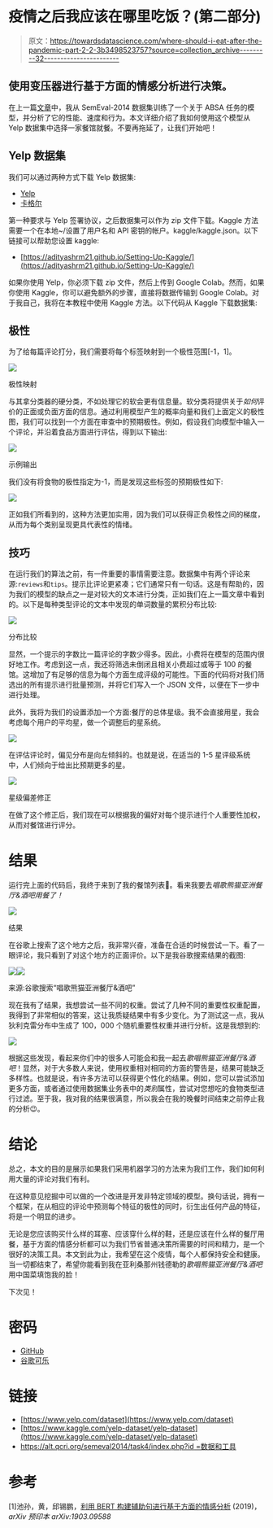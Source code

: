 # 疫情之后我应该在哪里吃饭？(第二部分)

> 原文：<https://towardsdatascience.com/where-should-i-eat-after-the-pandemic-part-2-2-3b3498523757?source=collection_archive---------32----------------------->

## 使用变压器进行基于方面的情感分析进行决策。

在上一篇[文章](/where-should-i-eat-after-the-pandemic-895731933841)中，我从 SemEval-2014 数据集训练了一个关于 ABSA 任务的模型，并分析了它的性能、速度和行为。本文详细介绍了我如何使用这个模型从 Yelp 数据集中选择一家餐馆就餐。不要再拖延了，让我们开始吧！

## Yelp 数据集

我们可以通过两种方式下载 Yelp 数据集:

*   [Yelp](https://www.yelp.com/dataset)
*   [卡格尔](https://www.kaggle.com/yelp-dataset/yelp-dataset)

第一种要求与 Yelp 签署协议，之后数据集可以作为 zip 文件下载。Kaggle 方法需要一个在本地~/设置了用户名和 API 密钥的帐户。kaggle/kaggle.json。以下链接可以帮助您设置 kaggle:

*   [https://adityashrm21.github.io/Setting-Up-Kaggle/](https://adityashrm21.github.io/Setting-Up-Kaggle/)

如果你使用 Yelp，你必须下载 zip 文件，然后上传到 Google Colab。然而，如果你使用 Kaggle，你可以避免额外的步骤，直接将数据传输到 Google Colab。对于我自己，我将在本教程中使用 Kaggle 方法。以下代码从 Kaggle 下载数据集:

## 极性

为了给每篇评论打分，我们需要将每个标签映射到一个极性范围[-1，1]。

![](img/48bc2449036fc796c96addfba22cb712.png)

极性映射

与其拿分类器的硬分类，不如处理它的软会更有信息量。软分类将提供关于*如何*评价的正面或负面方面的信息。通过利用模型产生的概率向量和我们上面定义的极性图，我们可以找到一个方面在审查中的预期极性。例如，假设我们向模型中输入一个评论，并沿着食品方面进行评估，得到以下输出:

![](img/c00bdc48ced51c3c3da429632098fe7d.png)

示例输出

我们没有将食物的极性指定为-1，而是发现这些标签的预期极性如下:

![](img/77582e39b9ff94446c7965fca0d119e4.png)

正如我们所看到的，这种方法更加实用，因为我们可以获得正负极性之间的梯度，从而为每个类别呈现更具代表性的情绪。

## 技巧

在运行我们的算法之前，有一件重要的事情需要注意。数据集中有两个评论来源:`reviews`和`tips`。提示比评论更紧凑；它们通常只有一句话。这是有帮助的，因为我们的模型的缺点之一是对较大的文本进行分类，正如我们在上一篇文章中看到的。以下是每种类型评论的文本中发现的单词数量的累积分布比较:

![](img/1b8a6b9adf57672d742adcd3f365dfbc.png)

分布比较

显然，一个提示的字数比一篇评论的字数少得多。因此，小费将在模型的范围内很好地工作。考虑到这一点，我还将筛选未倒闭且相关小费超过或等于 100 的餐馆。这增加了有足够的信息为每个方面生成评级的可能性。下面的代码将对我们筛选出的所有提示进行批量预测，并将它们写入一个 JSON 文件，以便在下一步中进行处理。

此外，我将为我们的设置添加一个方面:餐厅的总体星级。我不会直接用星，我会考虑每个用户的平均星，做一个调整后的星系统。

![](img/af506b7f2d0ce5f08b4c5445255d3fb5.png)

在评估评论时，偏见分布是向左倾斜的。也就是说，在适当的 1-5 星评级系统中，人们倾向于给出比预期更多的星。

![](img/2859089aa289a677d99cc659455bb8dd.png)

星级偏差修正

在做了这个修正后，我们现在可以根据我的偏好对每个提示进行个人重要性加权，从而对餐馆进行评分。

# 结果

运行完上面的代码后，我终于来到了我的餐馆列表🎉。看来我要去*唱歌熊猫亚洲餐厅&酒吧用餐了！*

![](img/bdbb72b9a7468d2154c34931632c297c.png)

结果

在谷歌上搜索了这个地方之后，我非常兴奋，准备在合适的时候尝试一下。看了一眼评论，我只看到了对这个地方的正面评价。以下是我谷歌搜索结果的截图:

![](img/b40db81d631dd562252124653326da63.png)![](img/7f7ed2782d53af6d0699569398f940dc.png)

来源:谷歌搜索“唱歌熊猫亚洲餐厅&酒吧”

现在我有了结果，我想尝试一些不同的权重。尝试了几种不同的重要性权重配置，我得到了非常相似的答案，这让我质疑结果中有多少变化。为了测试这一点，我从狄利克雷分布中生成了 100，000 个随机重要性权重并进行分析。这是我想到的:

![](img/0e0c16f251185b74aabf4625a7a79b7a.png)

根据这些发现，看起来你们中的很多人可能会和我一起去*歌唱熊猫亚洲餐厅&酒吧*！显然，对于大多数人来说，使用权重相对相同的方面的警告是，结果可能缺乏多样性。也就是说，有许多方法可以获得更个性化的结果。例如，您可以尝试添加更多方面，或者通过使用数据集业务表中的*类别*属性，尝试对您想吃的食物类型进行过滤。至于我，我对我的结果很满意，所以我会在我的晚餐时间结束之前停止我的分析😉。

# 结论

总之，本文的目的是展示如果我们采用机器学习的方法来为我们工作，我们如何利用大量的评论对我们有利。

在这种意见挖掘中可以做的一个改进是开发非特定领域的模型。换句话说，拥有一个框架，在从相应的评论中预测每个特征的极性的同时，衍生出任何产品的特征，将是一个明显的进步。

无论是您应该购买什么样的耳塞、应该穿什么样的鞋，还是应该在什么样的餐厅用餐，基于方面的情感分析都可以为我们节省普通决策所需要的时间和精力，是一个很好的决策工具。本文到此为止，我希望在这个疫情，每个人都保持安全和健康。当一切都结束了，希望你能看到我在亚利桑那州钱德勒的*歌唱熊猫亚洲餐厅&酒吧*用中国菜填饱我的脸！

下次见！

# 密码

*   [GitHub](https://github.com/mwbrulhardt/yelp-absa)
*   [谷歌可乐](https://colab.research.google.com/drive/1vbTqmq8wDN0Z9WnwWTUwt_6dbr4LqGbW?usp=sharing)

# 链接

*   [https://www.yelp.com/dataset](https://www.yelp.com/dataset)
*   [https://www.kaggle.com/yelp-dataset/yelp-dataset](https://www.kaggle.com/yelp-dataset/yelp-dataset)
*   [https://alt.qcri.org/semeval2014/task4/index.php?id =数据和工具](https://alt.qcri.org/semeval2014/task4/index.php?id=data-and-tools)

# 参考

[1]池孙，黄，邱锡鹏，[利用 BERT 构建辅助句进行基于方面的情感分析](https://arxiv.org/pdf/1903.09588v1.pdf) (2019)， *arXiv 预印本 arXiv:1903.09588*